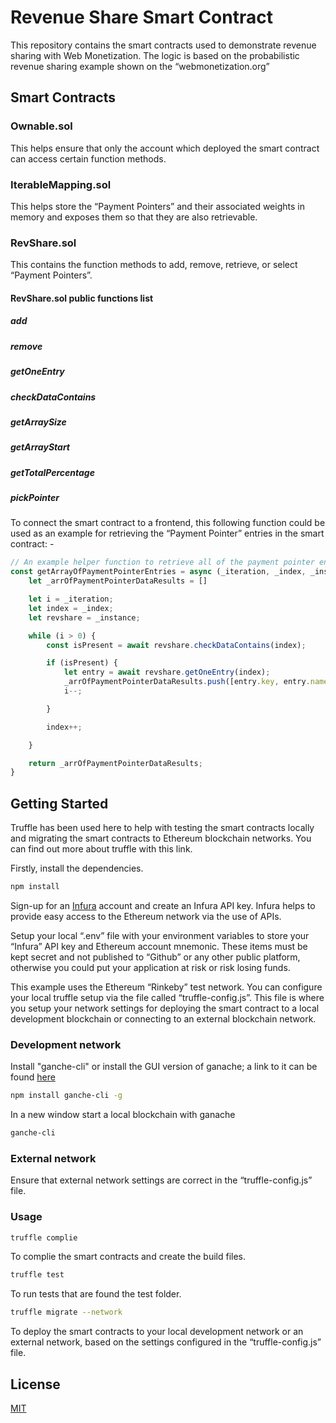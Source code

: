 # Revenue Share Smart Contract

This repository contains the smart contracts used to demonstrate revenue sharing with Web Monetization. The logic is based on the probabilistic revenue sharing example shown on the “webmonetization.org”


## Smart Contracts

### Ownable.sol 
This helps ensure that only the account which deployed the smart contract can access certain function methods.

### IterableMapping.sol  
This helps store the “Payment Pointers” and their associated weights in memory and exposes them so that they are also retrievable.

### RevShare.sol  
This contains the function methods to add, remove, retrieve, or select “Payment Pointers”.

#### RevShare.sol public functions list
##### add
##### remove
##### getOneEntry
##### checkDataContains
##### getArraySize
##### getArrayStart
##### getTotalPercentage
##### pickPointer

To connect the smart contract to a frontend, this following function could be used as an example for retrieving the “Payment Pointer” entries in the smart contract: -


```javascript
// An example helper function to retrieve all of the payment pointer entry items in the smart contract
const getArrayOfPaymentPointerEntries = async (_iteration, _index, _instance) => {
    let _arrOfPaymentPointerDataResults = []

    let i = _iteration;
    let index = _index;
    let revshare = _instance;

    while (i > 0) {
        const isPresent = await revshare.checkDataContains(index);

        if (isPresent) {
            let entry = await revshare.getOneEntry(index);
            _arrOfPaymentPointerDataResults.push([entry.key, entry.name, entry.value]);
            i--;

        }

        index++;

    }

    return _arrOfPaymentPointerDataResults;
}
```

## Getting Started 

Truffle has been used here to help with testing the smart contracts locally and migrating the smart contracts to Ethereum blockchain networks. You can find out more about truffle with this link.

Firstly, install the dependencies. 

```bash
npm install
```
Sign-up for an [Infura](https://infura.io/) account and create an Infura API key. Infura helps to provide easy access to the Ethereum network via the use of APIs.

Setup your local “.env” file with your environment variables to store your “Infura” API key and Ethereum account mnemonic. These items must be kept secret and not published to “Github” or any other public platform, otherwise you could put your application at risk or risk losing funds.

This example uses the Ethereum “Rinkeby” test network. You can configure your local truffle setup via the file called “truffle-config.js”. This file is where you setup your network settings for deploying the smart contract to a local development blockchain or connecting to an external blockchain network.

### Development network

Install "ganche-cli" or install the GUI version of ganache; a link to it can be found [here](https://www.trufflesuite.com/ganache)

```bash
npm install ganche-cli -g
```

In a new window start a local blockchain with ganache

```bash
ganche-cli
```

### External network

Ensure that external network settings are correct in the “truffle-config.js” file.

### Usage

```bash
truffle complie 
```
To complie the smart contracts and create the build files.


```bash
truffle test 
```
To run tests that are found the test folder.


```bash
truffle migrate --network
```
To deploy the smart contracts to your local development network or an external network, based on the settings configured in the “truffle-config.js” file.

## License
[MIT](https://choosealicense.com/licenses/mit/)

